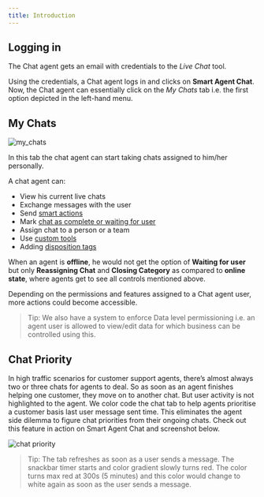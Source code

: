 ```yaml
---
title: Introduction
---
```


## Logging in

The Chat agent gets an email with credentials to the *Live Chat* tool. 

Using the credentials, a Chat agent logs in and clicks on **Smart Agent Chat**. Now, the Chat agent can essentially click on the *My Chats* tab i.e. the first option depicted in the left-hand menu.

## My Chats

![my_chats](assets/my_chats.png)

In this tab the chat agent can start taking chats assigned to him/her personally. 

A chat agent can:
  * View his current live chats
  * Exchange messages with the user
  * Send [smart actions](https://docs.haptik.ai/agent-chat/smart-actions)
  * Mark [chat as complete or waiting for user](https://docs.haptik.ai/agent-chat/claiming-and-closing#closing-completing-chats)
  * Assign chat to a person or a team
  * Use [custom tools](https://docs.haptik.ai/agent-chat/adding-custom-tools)
  * Adding [disposition tags](https://docs.haptik.ai/agent-chat/claiming-and-closing#chat-disposition)
  
  When an agent is **offline**, he would not get the option of **Waiting for user** but only **Reassigning Chat** and **Closing Category** as compared to **online state**, where agents get to see all controls mentioned above.
  
  Depending on the permissions and features assigned to a Chat agent user, more actions could become accessible. 
  
>Tip: We also have a system to enforce Data level permissioning i.e. an agent user is allowed to view/edit data for which business can be controlled using this.

## Chat Priority

In high traffic scenarios for customer support agents, there’s almost always two or three chats for agents to deal. So as soon as an agent finishes helping one customer, they move on to another chat. But user activity is not highlighted to the agent. We color code the chat tab to help agents prioritise a customer basis last user message sent time. This eliminates the agent side dilemma to figure chat priorities from their ongoing chats. Check out this feature in action on Smart Agent Chat and screenshot below.

![chat priority](assets/Chats_prioritised.png)

>Tip: The tab refreshes as soon as a user sends a message. The snackbar timer starts and color gradient slowly turns red. The color turns max red at 300s (5 minutes) and this color would change to white again as soon as the user sends a message. 
